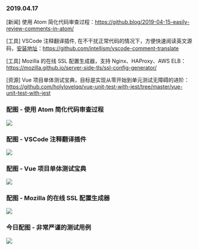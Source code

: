 ### 2019.04.17

[新闻] 使用 Atom 简化代码审查过程：<https://github.blog/2019-04-15-easily-review-comments-in-atom/>

[工具] VSCode 注释翻译插件, 在不干扰正常代码的情况下，方便快速阅读英文源码，[安装地址](https://marketplace.visualstudio.com/items?itemName=intellsmi.comment-translate)：<https://github.com/intellism/vscode-comment-translate>

[工具] Mozilla 的在线 SSL 配置生成器，支持 Nginx、HAProxy、AWS ELB：<https://mozilla.github.io/server-side-tls/ssl-config-generator/>

[资源] Vue 项目单体测试宝典，目标是实现从零开始到单元测试无障碍的进阶：<https://github.com/holylovelqq/vue-unit-test-with-jest/tree/master/vue-unit-test-with-jest>

### 配图 - 使用 Atom 简化代码审查过程
![](https://i2.wp.com/user-images.githubusercontent.com/10103121/55764711-97e07100-5a21-11e9-84b1-47cecffb5d4c.gif?resize=1560%2C1022&ssl=1)

### 配图 - VSCode 注释翻译插件
![](https://github.com/intellism/vscode-comment-translate/raw/master/doc/image/cn/Introduction.gif)

### 配图 - Vue 项目单体测试宝典
![](https://raw.githubusercontent.com/holylovelqq/vue-unit-test-with-jest/master/vue-unit-test-with-jest/public/test_result.png)

### 配图 - Mozilla 的在线 SSL 配置生成器
![](https://ws1.sinaimg.cn/large/62bfa70bly1g25ff1htopj227e166wtc.jpg)

### 今日配图 - 非常严谨的测试用例
![](https://user-gold-cdn.xitu.io/2019/4/16/16a26b11c05a2cbc?imageView2/2/w/800/q/100)
